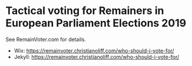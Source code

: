 # Tactical voting for Remainers in European Parliament Elections 2019

See RemainVoter.com for details.

- Wix: https://remainvoter.christianoliff.com/who-should-i-vote-for/
- Jekyll: https://remainvoter.christianoliff.com/who-should-i-vote-for/
